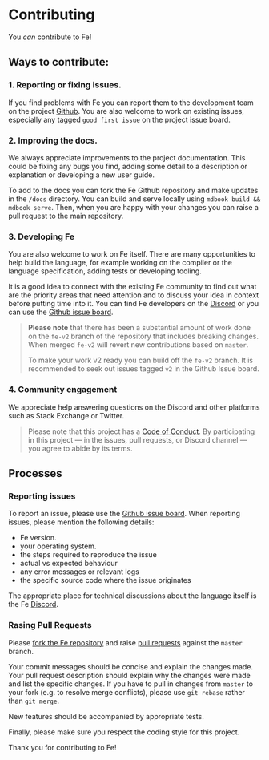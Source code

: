 # Contributing

You *can* contribute to Fe! 


## Ways to contribute:

### 1. Reporting or fixing issues.

If you find problems with Fe you can report them to the development team on the project [Github](https://github.com/ethereum/fe).
You are also welcome to work on existing issues, especially any tagged `good first issue` on the project issue board.

### 2. Improving the docs.

We always appreciate improvements to the project documentation. This could be fixing any bugs you find, adding some detail to a description or explanation or developing a new user guide.

To add to the docs you can fork the Fe Github repository and make updates in the `/docs` directory. You can build and serve locally using `mdbook build && mdbook serve`. Then, when you are happy with your changes you can raise a pull request to the main repository.

### 3. Developing Fe

You are also welcome to work on Fe itself. There are many opportunities to help build the language, for example working on the compiler or the language specification, adding tests or developing tooling. 

It is a good idea to connect with the existing Fe community to find out what are the priority areas that need attention and to discuss your idea in context before putting time into it. You can find Fe developers on the [Discord](https://discord.gg/yCT6NYBb) or you can use the [Github issue board](https://github.com/ethereum/fe/issues).

> **Please note** that there has been a substantial amount of work done on the `fe-v2` branch of the repository that includes breaking changes. When merged `fe-v2` will revert new contributions based on `master`. 
> 
> To make your work v2 ready you can build off the `fe-v2` branch. It is recommended to seek out issues tagged `v2` in the Github Issue board.

### 4. Community engagement

We appreciate help answering questions on the Discord and other platforms such as Stack Exchange or Twitter.

> Please note that this project has a [Code of Conduct](code_of_conduct.md). By participating in this project — in the issues, pull requests, or Discord channel — you agree to abide by its terms.

## Processes

### Reporting issues

To report an issue, please use the [Github issue board](https://github.com/ethereum/fe/issues). When reporting issues, please mention the following details:

- Fe version.
- your operating system.
- the steps required to reproduce the issue
- actual vs expected behaviour
- any error messages or relevant logs
- the specific source code where the issue originates

The appropriate place for technical discussions about the language itself is the Fe [Discord](https://discord.gg/ywpkAXFjZH).

### Rasing Pull Requests

Please [fork the Fe repository](https://docs.github.com/en/get-started/quickstart/fork-a-repo) and raise [pull requests](https://docs.github.com/en/pull-requests/collaborating-with-pull-requests/proposing-changes-to-your-work-with-pull-requests/creating-a-pull-request) against the `master` branch.

Your commit messages should be concise and explain the changes made. Your pull request description should explain why the changes were made and list the specific changes. If you have to pull in changes from `master` to your fork (e.g. to resolve merge conflicts), please use `git rebase` rather than `git merge`.

New features should be accompanied by appropriate tests.

Finally, please make sure you respect the coding style for this project.


Thank you for contributing to Fe!
